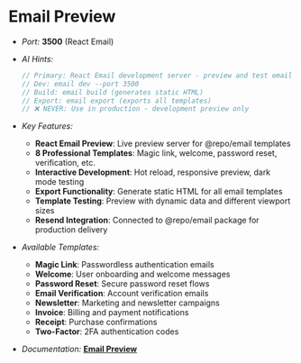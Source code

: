 # Email Preview

- _Port:_ **3500** (React Email)

- _AI Hints:_

  ```typescript
  // Primary: React Email development server - preview and test email templates
  // Dev: email dev --port 3500
  // Build: email build (generates static HTML)
  // Export: email export (exports all templates)
  // ❌ NEVER: Use in production - development preview only
  ```

- _Key Features:_
  - **React Email Preview**: Live preview server for @repo/email templates
  - **8 Professional Templates**: Magic link, welcome, password reset,
    verification, etc.
  - **Interactive Development**: Hot reload, responsive preview, dark mode
    testing
  - **Export Functionality**: Generate static HTML for all email templates
  - **Template Testing**: Preview with dynamic data and different viewport sizes
  - **Resend Integration**: Connected to @repo/email package for production
    delivery

- _Available Templates:_
  - **Magic Link**: Passwordless authentication emails
  - **Welcome**: User onboarding and welcome messages
  - **Password Reset**: Secure password reset flows
  - **Email Verification**: Account verification emails
  - **Newsletter**: Marketing and newsletter campaigns
  - **Invoice**: Billing and payment notifications
  - **Receipt**: Purchase confirmations
  - **Two-Factor**: 2FA authentication codes

- _Documentation:_ **[Email Preview](../docs/apps/email.mdx)**
